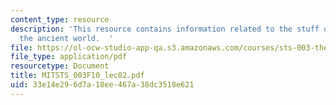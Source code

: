 ```yaml
---
content_type: resource
description: 'This resource contains information related to the stuff of matter in
  the ancient world.  '
file: https://ol-ocw-studio-app-qa.s3.amazonaws.com/courses/sts-003-the-rise-of-modern-science-fall-2010/33e14e296d7a18ee467a38dc3518e621_MITSTS_003F10_lec02.pdf
file_type: application/pdf
resourcetype: Document
title: MITSTS_003F10_lec02.pdf
uid: 33e14e29-6d7a-18ee-467a-38dc3518e621
---
```

